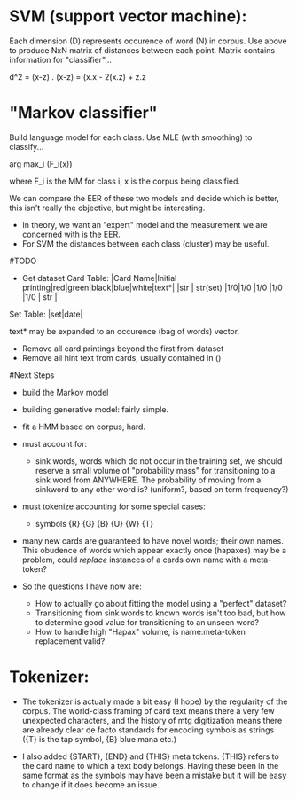 # SVM (support vector machine):

Each dimension (D) represents occurence of word (N) in corpus.
Use above to produce NxN matrix of distances between each point.
Matrix contains information for "classifier"...

d^2 = (x-z) . (x-z)
    = (x.x - 2(x.z) + z.z 

# "Markov classifier"
Build language model for each class.
Use MLE (with smoothing) to classify...

arg max\_i (F\_i(x))

where F\_i is the MM for class i, x is the corpus being classified.

We can compare the EER of these two models and decide which is better, this isn't really the objective, but
might be interesting.

- In theory, we want an "expert" model and the measurement we are concerned with is the EER.
- For SVM the distances between each class (cluster) may be useful.


#TODO
- Get dataset
Card Table:
|Card Name|Initial printing|red|green|black|blue|white|text*|
|str      | str(set)       |1/0|1/0  |1/0  |1/0 |1/0  | str |

Set Table:
|set|date|

text* may be expanded to an occurence (bag of words) vector.

- Remove all card printings beyond the first from dataset
- Remove all hint text from cards, usually contained in ()


#Next Steps
- build the Markov model
- building generative model: fairly simple.
- fit a HMM based on corpus, hard.
- must account for:
    + sink words, words which do not occur in the training set, we should reserve a small volume of
      "probability mass" for transitioning to a sink word from ANYWHERE. The probability of moving from
      a sinkword to any other word is? (uniform?, based on term frequency?)
- must tokenize accounting for some special cases:
    + symbols {R} {G} {B} {U} {W} {T}

- many new cards are guaranteed to have novel words; their own names. This obudence of words which appear
    exactly once (hapaxes) may be a problem, could *replace* instances of a cards own name with a meta-token?

- So the questions I have now are:
    + How to actually go about fitting the model using a "perfect" dataset?
    + Transitioning from sink words to known words isn't too bad, but how to determine good value for
        transitioning to an unseen word?
    + How to handle high "Hapax" volume, is name:meta-token replacement valid?


# Tokenizer:

- The tokenizer is actually made a bit easy (I hope) by the regularity of the corpus. The world-class framing
    of card text means there a very few unexpected characters, and the history of mtg digitization means there
    are already clear de facto standards for encoding symbols as strings ({T} is the tap symbol, {B} blue mana
    etc.)

- I also added {START}, {END} and {THIS} meta tokens. {THIS} refers to the card name to which a text body
    belongs. Having these been in the same format as the symbols may have been a mistake but it will be easy
    to change if it does become an issue.









